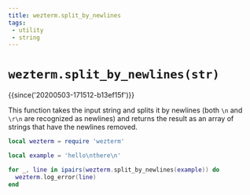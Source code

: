 ```yaml
---
title: wezterm.split_by_newlines
tags:
 - utility
 - string
---
```

# `wezterm.split_by_newlines(str)`

{{since('20200503-171512-b13ef15f')}}

This function takes the input string and splits it by newlines (both `\n` and `\r\n`
are recognized as newlines) and returns the result as an array of strings that
have the newlines removed.

```lua
local wezterm = require 'wezterm'

local example = 'hello\nthere\n'

for _, line in ipairs(wezterm.split_by_newlines(example)) do
  wezterm.log_error(line)
end
```


